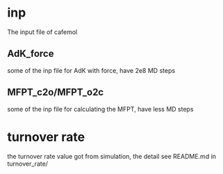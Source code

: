 # inp
The input file of cafemol
## AdK_force
some of the inp file for AdK with force, have 2e8 MD steps
## MFPT_c2o/MFPT_o2c
some of the inp file for calculating the MFPT, have less MD steps
# turnover rate
the turnover rate value got from simulation, the detail see README.md in turnover_rate/
